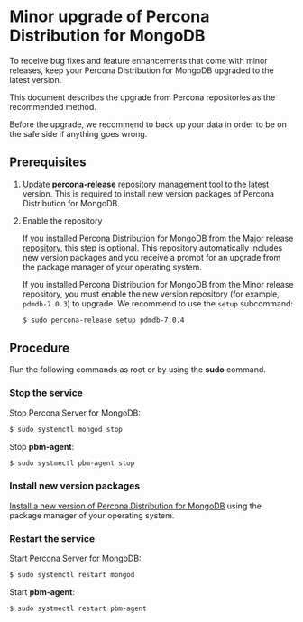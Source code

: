 # Minor upgrade of Percona Distribution for MongoDB

To receive bug fixes and feature enhancements that come with minor releases, keep your Percona Distribution for MongoDB upgraded to the latest version.

This document describes the upgrade from Percona repositories as the recommended method. 

Before the upgrade, we recommend to back up your data in order to be on the safe side if anything goes wrong.

## Prerequisites

1. [Update **percona-release**](https://docs.percona.com/percona-software-repositories/percona-release.html#updating-percona-release-to-the-latest-version) repository management tool to the latest version. This is required to install new version packages of Percona Distribution for MongoDB.

2. Enable the repository

    If you installed Percona Distribution for MongoDB from the [Major release repository](repo-overview.md), this step is optional. This repository automatically includes new version packages and you receive a prompt for an upgrade from the package manager of your operating system.

    If you installed Percona Distribution for MongoDB from the Minor release repository, you must enable the new version repository (for example, `pdmdb-7.0.3`) to upgrade. We recommend to use the `setup` subcommand:

    ```{.bash data-prompt="$"}
    $ sudo percona-release setup pdmdb-7.0.4
    ```

## Procedure

Run the following commands as root or by using the **sudo** command.


### Stop the service

Stop Percona Server for MongoDB:

```{.bash data-prompt="$"}
$ sudo systemctl mongod stop
```

Stop **pbm-agent**:

```{.bash data-prompt="$"}
$ sudo systmectl pbm-agent stop
```

### Install new version packages

[Install a new version of Percona Distribution for MongoDB](installation.md) using the package manager of your operating system. 

### Restart the service

Start Percona Server for MongoDB:

```{.bash data-prompt="$"}
$ sudo systemctl restart mongod
```

Start **pbm-agent**:

```{.bash data-prompt="$"}
$ sudo systmectl restart pbm-agent 
```